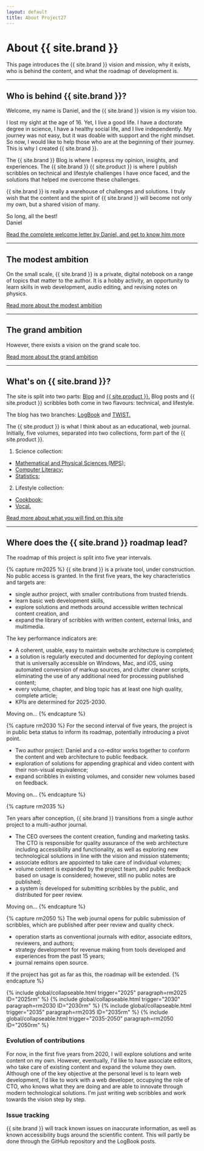 ```yaml
---
layout: default
title: About Project27
---
```


# About {{ site.brand }}

This page introduces the {{ site.brand }} vision and mission, why it exists, who is behind the content, and what the roadmap of development is.

---

## Who is behind {{ site.brand }}?

Welcome, my name is Daniel, and the {{ site.brand }} vision is my vision too. 

I lost my sight at the age of 16. Yet, I live a good life.
I have a doctorate degree in science, I have a healthy social life, and I live independently.
My journey was not easy, but it was doable with support and the right mindset.
So now, I would like to help those who are at the beginning of their journey.
This is why I created {{ site.brand }}.

The {{ site.brand }} Blog is where I express my opinion, insights, and experiences.
The {{ site.brand }} {{ site.product }} is where I publish scribbles on technical and lifestyle challenges I have once faced, and the solutions that helped me overcome these challenges.

{{ site.brand }} is really a warehouse of challenges and solutions.
I truly wish that the content and the spirit of {{ site.brand }} will become not only my own, but a shared vision of many.

So long, all the best!  
Daniel

[Read the complete welcome letter by Daniel, and get to know him more](./about/author.html)

---

## The modest ambition

On the small scale, {{ site.brand }} is a private, digital notebook on a range of topics that matter to the author. It is a hobby activity, an opportunity to learn skills in web development, audio editing, and revising notes on physics.

[Read more about the modest ambition](./about/modest.html)

---

## The grand ambition

However, there exists a vision on the grand scale too.

[Read more about the grand ambition](./about/grand.html)

---

## What's on {{ site.brand }}?

The site is split into two parts: [Blog](./blog/blog.html) and [{{ site.product }}.](./guide/guide.html)
Blog posts and {{ site.product }} scribbles both come in two flavours: technical, and lifestyle. 

The blog has two branches: [LogBook](./blog/project-log/project-log.html) and [TWIST.](./blog/twist/twist.html)

The {{ site.product }} is what I think about as an educational, web journal.
Initially, five volumes, separated into two collections, form part of the {{ site.product }}.

1. Science collection:
 * [Mathematical and Physical Sciences (MPS);](./guide/MPS/MPS.html)
 * [Computer Literacy;](./guide/CL/CL.html)
 * [Statistics;](./guide/statistics/statistics.html)
2. Lifestyle collection:
 * [Cookbook;](./guide/cookbook/cookbook/html)
 * [Vocal.](./guide/vocal/vocal.html)

[Read more about what you will find on this site](./about/content.html)

---

## Where does the {{ site.brand }} roadmap lead?

The roadmap of this project is split into five year intervals.

{% capture rm2025 %}
 {{ site.brand }} is a private tool, under construction.
 No public access is granted.
 In the first five years, the key characteristics and targets are:
</p>
<ul>
<li>single author project, with smaller contributions from trusted friends.</li>
<li>learn basic web development skills,</li>
<li>explore solutions and methods around accessible written technical content creation, and</li>
<li>expand the library of scribbles with written content, external links, and multimedia.</li>
</ul>
<p>
The key performance indicators are:
</p>
<ul>
<li>A coherent, usable, easy to maintain website architecture is completed;</li>
<li>a solution is regularly executed and documented for deploying content that is universally accessible on Windows, Mac, and iOS, using automated conversion of markup sources, and clutter cleaner scripts, eliminating the use of any additional need for processing published content;</li>
<li>every volume, chapter, and blog topic has at least one high quality, complete article;</li>
<li>KPIs are determined for 2025-2030.</li>
</ul>
<p>Moving on...
{% endcapture %}

{% capture rm2030 %}
For the second interval of five years, the project is in public beta status to inform its roadmap, potentially introducing a pivot point.
</p>
<ul>
<li>Two author project: Daniel and a co-editor works together to conform the content and web architecture to public feedback.</li>
<li>exploration of solutions for appending graphical and video content with their non-visual equivalence;</li>
<li>expand scribbles in existing volumes, and consider new volumes based on feedback.</li>
</ul><p>
Moving on...
{% endcapture %}

{% capture rm2035 %}

Ten years after conception, {{ site.brand }} transitions from a single author project to a multi-author journal. 
</p>
<ul>
<li>The CEO oversees the content creation, funding and marketing tasks. The CTO is responsible for quality assurance of the web architecture including accessibility and functionality, as well as exploring new technological solutions in line with the vision and mission statements;</li>
<li>associate editors are appointed to take care of individual volumes;</li>
<li>volume content is expanded by the project team, and public feedback based on usage is considered; however, still no public notes are published;</li>
<li>a system is developed for submitting scribbles by the public, and distributed for peer review.</li>
</ul><p>
Moving on...
{% endcapture %}

{% capture rm2050 %}
The web journal opens for public submission of scribbles, which are published after peer review and quality check.
</p>
<ul>
<li>operation starts as conventional journals with editor, associate editors, reviewers, and authors;</li>
<li>strategy development for revenue making from tools developed and experiences from the past 15 years;</li>
<li>journal remains open source.</li>
</ul><p>
If the project has got as far as this, the roadmap will be extended.
{% endcapture %}

{% include global/collapseable.html trigger="2025" paragraph=rm2025 ID="2025rm" %}
{% include global/collapseable.html trigger="2030" paragraph=rm2030 ID="2030rm" %}
{% include global/collapseable.html trigger="2035" paragraph=rm2035 ID="2035rm" %}
{% include global/collapseable.html trigger="2035-2050" paragraph=rm2050 ID="2050rm" %}

### Evolution of contributions

For now, in the first five years from 2020, I will explore solutions and write content  on my own.
However, eventually, I'd like to have associate editors, who take care of existing content and expand the volume they own.
Although one of the key objective at the personal level is to learn web development, I'd like to work with a web developer, occupying the role of CTO, who knows what they are doing and are able to innovate through modern technological solutions.
I'm just writing web scribbles and work towards the vision step by step. 

### Issue tracking

{{ site.brand }} will track known issues on inaccurate information, as well as known accessibility bugs around the scientific content.
This will partly be done through the GitHub repository and the LogBook posts.